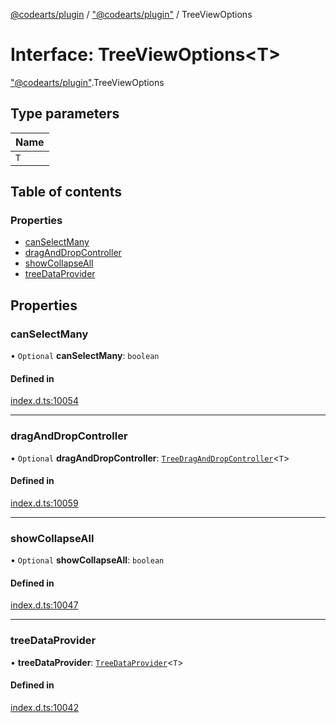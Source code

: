 [@codearts/plugin](../README.md) / ["@codearts/plugin"](../modules/_codearts_plugin_.md) / TreeViewOptions

# Interface: TreeViewOptions<T\>

["@codearts/plugin"](../modules/_codearts_plugin_.md).TreeViewOptions

## Type parameters

| Name |
| :------ |
| `T` |

## Table of contents

### Properties

- [canSelectMany](codearts_plugin_.TreeViewOptions.md#canselectmany)
- [dragAndDropController](codearts_plugin_.TreeViewOptions.md#draganddropcontroller)
- [showCollapseAll](codearts_plugin_.TreeViewOptions.md#showcollapseall)
- [treeDataProvider](codearts_plugin_.TreeViewOptions.md#treedataprovider)

## Properties

### canSelectMany

• `Optional` **canSelectMany**: `boolean`

#### Defined in

[index.d.ts:10054](https://github.com/huaweicloud/cloudide-plugin-api/blob/3b0eee8/index.d.ts#L10054)

___

### dragAndDropController

• `Optional` **dragAndDropController**: [`TreeDragAndDropController`](codearts_plugin_.TreeDragAndDropController.md)<`T`\>

#### Defined in

[index.d.ts:10059](https://github.com/huaweicloud/cloudide-plugin-api/blob/3b0eee8/index.d.ts#L10059)

___

### showCollapseAll

• `Optional` **showCollapseAll**: `boolean`

#### Defined in

[index.d.ts:10047](https://github.com/huaweicloud/cloudide-plugin-api/blob/3b0eee8/index.d.ts#L10047)

___

### treeDataProvider

• **treeDataProvider**: [`TreeDataProvider`](codearts_plugin_.TreeDataProvider.md)<`T`\>

#### Defined in

[index.d.ts:10042](https://github.com/huaweicloud/cloudide-plugin-api/blob/3b0eee8/index.d.ts#L10042)
